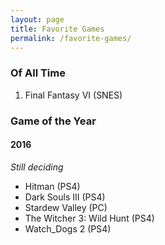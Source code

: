 ```yaml
---
layout: page
title: Favorite Games
permalink: /favorite-games/
---
```


<!-- Game of the Year: [2016][goty-2016] -->

### Of All Time

1. Final Fantasy VI (SNES)


### Game of the Year

<a name='goty-2016'></a>

#### 2016

_Still deciding_

+ Hitman (PS4)
+ Dark Souls III (PS4)
+ Stardew Valley (PC)
+ The Witcher 3: Wild Hunt (PS4)
+ Watch_Dogs 2 (PS4)

[goty-2016]: #goty-2016
